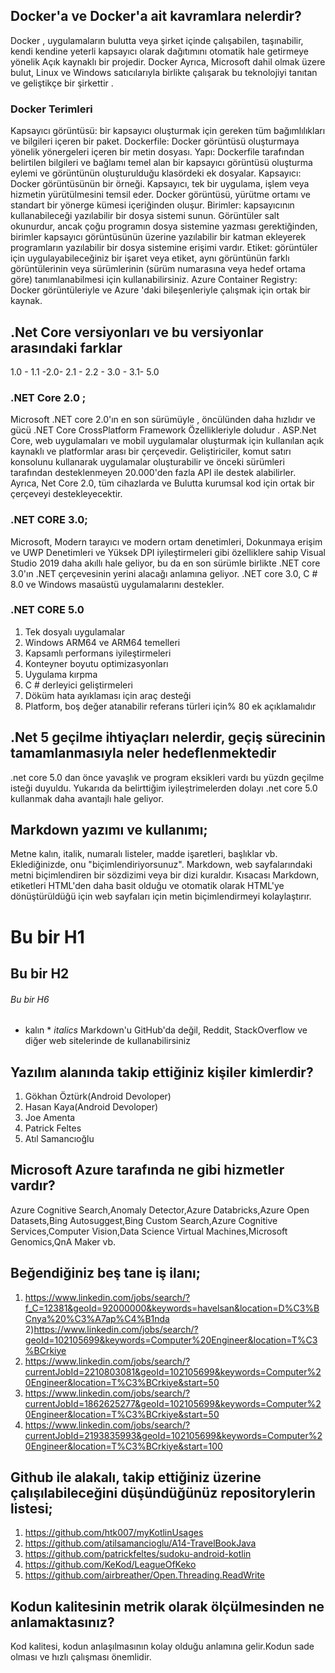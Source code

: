 ## Docker'a ve Docker'a ait kavramlara nelerdir?
Docker , uygulamaların bulutta veya şirket içinde çalışabilen, taşınabilir, kendi kendine yeterli
kapsayıcı olarak dağıtımını otomatik hale getirmeye yönelik Açık kaynaklı bir projedir.
Docker Ayrıca, Microsoft dahil olmak üzere bulut, Linux ve Windows satıcılarıyla birlikte çalışarak bu
teknolojiyi tanıtan ve geliştikçe bir şirkettir .

### Docker Terimleri
Kapsayıcı görüntüsü: bir kapsayıcı oluşturmak için gereken tüm bağımlılıkları ve bilgileri içeren bir
paket.
Dockerfile: Docker görüntüsü oluşturmaya yönelik yönergeleri içeren bir metin dosyası.
Yapı: Dockerfile tarafından belirtilen bilgileri ve bağlamı temel alan bir kapsayıcı görüntüsü oluşturma
eylemi ve görüntünün oluşturulduğu klasördeki ek dosyalar.
Kapsayıcı: Docker görüntüsünün bir örneği. Kapsayıcı, tek bir uygulama, işlem veya hizmetin
yürütülmesini temsil eder. Docker görüntüsü, yürütme ortamı ve standart bir yönerge kümesi
içeriğinden oluşur.
Birimler: kapsayıcının kullanabileceği yazılabilir bir dosya sistemi sunun. Görüntüler salt okunurdur,
ancak çoğu programın dosya sistemine yazması gerektiğinden, birimler kapsayıcı görüntüsünün
üzerine yazılabilir bir katman ekleyerek programların yazılabilir bir dosya sistemine erişimi vardır.
Etiket: görüntüler için uygulayabileceğiniz bir işaret veya etiket, aynı görüntünün farklı görüntülerinin
veya sürümlerinin (sürüm numarasına veya hedef ortama göre) tanımlanabilmesi için kullanabilirsiniz.
Azure Container Registry: Docker görüntüleriyle ve Azure 'daki bileşenleriyle çalışmak için ortak bir
kaynak.

## .Net Core versiyonları ve bu versiyonlar arasındaki farklar
1.0 - 1.1 -2.0- 2.1 - 2.2 - 3.0 - 3.1- 5.0

### .NET Core 2.0 ;
Microsoft .NET core 2.0'ın en son sürümüyle , öncülünden daha hızlıdır ve gücü .NET Core CrossPlatform Framework Özellikleriyle doludur . ASP.Net Core, web uygulamaları ve mobil uygulamalar
oluşturmak için kullanılan açık kaynaklı ve platformlar arası bir çerçevedir. Geliştiriciler, komut satırı
konsolunu kullanarak uygulamalar oluşturabilir ve önceki sürümleri tarafından desteklenmeyen
20.000'den fazla API ile destek alabilirler. Ayrıca, Net Core 2.0, tüm cihazlarda ve Bulutta kurumsal
kod için ortak bir çerçeveyi destekleyecektir.

### .NET CORE 3.0;
Microsoft, Modern tarayıcı ve modern ortam denetimleri, Dokunmaya erişim ve UWP Denetimleri ve
Yüksek DPI iyileştirmeleri gibi özelliklere sahip
Visual Studio 2019 daha akıllı hale geliyor, bu da en son sürümle birlikte .NET core 3.0'ın .NET
çerçevesinin yerini alacağı anlamına geliyor. .NET core 3.0, C # 8.0 ve Windows masaüstü
uygulamalarını destekler.

### .NET CORE 5.0
1) Tek dosyalı uygulamalar
2) Windows ARM64 ve ARM64 temelleri
3) Kapsamlı performans iyileştirmeleri
4) Konteyner boyutu optimizasyonları
5) Uygulama kırpma
6) C # derleyici geliştirmeleri
7) Döküm hata ayıklaması için araç desteği
8) Platform, boş değer atanabilir referans türleri için% 80 ek açıklamalıdır

## .Net 5 geçilme ihtiyaçları nelerdir, geçiş sürecinin tamamlanmasıyla neler hedeflenmektedir
.net core 5.0 dan önce yavaşlık ve program eksikleri vardı bu yüzdn geçilme isteği duyuldu.
Yukarıda da belirttiğim iyileştrimelerden dolayı .net core 5.0 kullanmak daha avantajlı hale geliyor.

## Markdown yazımı ve kullanımı;
Metne kalın, italik, numaralı listeler, madde işaretleri, başlıklar vb. Eklediğinizde, onu
"biçimlendiriyorsunuz". Markdown, web sayfalarındaki metni biçimlendiren bir sözdizimi veya bir dizi
kuraldır.
Kısacası Markdown, etiketleri HTML'den daha basit olduğu ve otomatik olarak HTML'ye
dönüştürüldüğü için web sayfaları için metin biçimlendirmeyi kolaylaştırır.
# Bu bir H1
## Bu bir H2
###### Bu bir H6
* kalın *
_italics_
Markdown'u GitHub'da değil, Reddit, StackOverflow ve diğer web sitelerinde de kullanabilirsiniz

## Yazılım alanında takip ettiğiniz kişiler kimlerdir?
1) Gökhan Öztürk(Android Devoloper)
2) Hasan Kaya(Android Devoloper)
3) Joe Amenta
4) Patrick Feltes
5) Atıl Samancıoğlu

## Microsoft Azure tarafında ne gibi hizmetler vardır?
Azure Cognitive Search,Anomaly Detector,Azure Databricks,Azure Open Datasets,Bing
Autosuggest,Bing Custom Search,Azure Cognitive Services,Computer Vision,Data Science Virtual
Machines,Microsoft Genomics,QnA Maker vb.

## Beğendiğiniz beş tane iş ilanı;
1) https://www.linkedin.com/jobs/search/?f_C=12381&geoId=92000000&keywords=havelsan&location=D%C3%BCnya%20%C3%A7ap%C4%B1nda
2)https://www.linkedin.com/jobs/search/?geoId=102105699&keywords=Computer%20Engineer&location=T%C3%BCrkiye
3) https://www.linkedin.com/jobs/search/?currentJobId=2210803081&geoId=102105699&keywords=Computer%20Engineer&location=T%C3%BCrkiye&start=50
4) https://www.linkedin.com/jobs/search/?currentJobId=1862625277&geoId=102105699&keywords=Computer%20Engineer&location=T%C3%BCrkiye&start=50
5) https://www.linkedin.com/jobs/search/?currentJobId=2193835993&geoId=102105699&keywords=Computer%20Engineer&location=T%C3%BCrkiye&start=100

## Github ile alakalı, takip ettiğiniz üzerine çalışılabileceğini düşündüğünüz repositorylerin listesi;
1) https://github.com/htk007/myKotlinUsages
2) https://github.com/atilsamancioglu/A14-TravelBookJava
3) https://github.com/patrickfeltes/sudoku-android-kotlin
4) https://github.com/KeKod/LeagueOfKeko
5) https://github.com/airbreather/Open.Threading.ReadWrite

## Kodun kalitesinin metrik olarak ölçülmesinden ne anlamaktasınız?
Kod kalitesi, kodun anlaşılmasının kolay olduğu anlamına gelir.Kodun sade olması ve hızlı çalışması
önemlidir.